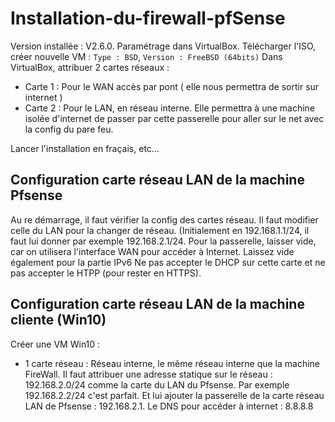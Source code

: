 # Installation-du-firewall-pfSense

Version installée : V2.6.0. Paramétrage dans VirtualBox. Télécharger l'ISO, créer nouvelle VM : `Type : BSD`, `Version : FreeBSD (64bits)`
Dans VirtualBox, attribuer 2 cartes réseaux :
* Carte 1 : Pour le WAN accès par pont ( elle nous permettra de sortir sur internet )
* Carte 2 : Pour le LAN, en réseau interne. Elle permettra à une machine isolée d'internet de passer par cette passerelle pour aller sur le net avec la config du pare feu.

Lancer l'installation en fraçais, etc...  

## Configuration carte réseau LAN de la machine Pfsense  

Au re démarrage, il faut vérifier la config des cartes réseau. Il faut modifier celle du LAN pour la changer de réseau. (Initialement en 192.168.1.1/24, il faut lui donner par exemple 192.168.2.1/24.
Pour la passerelle, laisser vide, car on utilisera l'interface WAN pour accéder à Internet. Laissez vide également pour la partie IPv6
Ne pas accepter le DHCP sur cette carte et ne pas accepter le HTPP (pour rester en HTTPS).

## Configuration carte réseau LAN de la machine cliente (Win10)  
Créer une VM Win10 :
* 1 carte réseau : Réseau interne, le même réseau interne que la machine FireWall.
Il faut attribuer une adresse statique sur le réseau : 192.168.2.0/24 comme la carte du LAN du Pfsense. Par exemple 192.168.2.2/24 c'est parfait. Et lui ajouter la passerelle de la carte réseau LAN de Pfsense : 192.168.2.1.
Le DNS pour accéder à internet : 8.8.8.8
